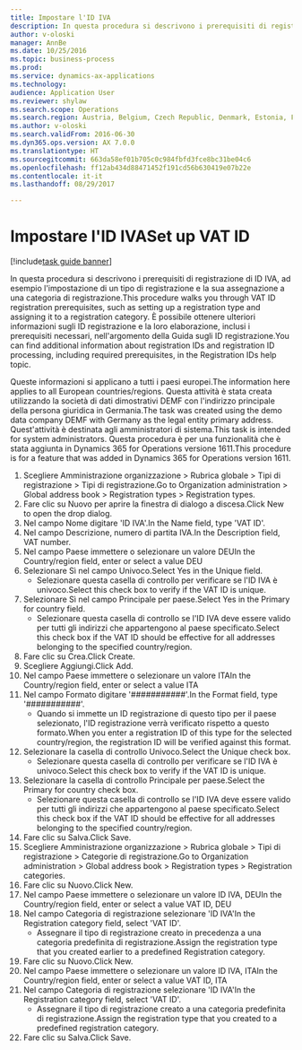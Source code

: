 ```yaml
--- 
title: Impostare l'ID IVA
description: In questa procedura si descrivono i prerequisiti di registrazione di ID IVA, ad esempio l'impostazione di un tipo di registrazione e la sua assegnazione a una categoria di registrazione.
author: v-oloski
manager: AnnBe
ms.date: 10/25/2016
ms.topic: business-process
ms.prod: 
ms.service: dynamics-ax-applications
ms.technology: 
audience: Application User
ms.reviewer: shylaw
ms.search.scope: Operations
ms.search.region: Austria, Belgium, Czech Republic, Denmark, Estonia, Finland, France, Germany, Hungary, Ireland, Italy, Latvia, Lithuania, Netherlands, Poland, Spain, Sweden, United Kingdom
ms.author: v-oloski
ms.search.validFrom: 2016-06-30
ms.dyn365.ops.version: AX 7.0.0
ms.translationtype: HT
ms.sourcegitcommit: 663da58ef01b705c0c984fbfd3fce8bc31be04c6
ms.openlocfilehash: ff12ab434d88471452f191cd56b630419e07b22e
ms.contentlocale: it-it
ms.lasthandoff: 08/29/2017

---
```

# <a name="set-up-vat-id"></a><span data-ttu-id="4d3cb-103">Impostare l'ID IVA</span><span class="sxs-lookup"><span data-stu-id="4d3cb-103">Set up VAT ID</span></span>

[!include[task guide banner](../../includes/task-guide-banner.md)]

<span data-ttu-id="4d3cb-104">In questa procedura si descrivono i prerequisiti di registrazione di ID IVA, ad esempio l'impostazione di un tipo di registrazione e la sua assegnazione a una categoria di registrazione.</span><span class="sxs-lookup"><span data-stu-id="4d3cb-104">This procedure walks you through VAT ID registration prerequisites, such as setting up a registration type and assigning it to a registration category.</span></span> <span data-ttu-id="4d3cb-105">È possibile ottenere ulteriori informazioni sugli ID registrazione e la loro elaborazione, inclusi i prerequisiti necessari, nell'argomento della Guida sugli ID registrazione.</span><span class="sxs-lookup"><span data-stu-id="4d3cb-105">You can find additional information about registration IDs and registration ID processing, including required prerequisites, in the Registration IDs help topic.</span></span> 

<span data-ttu-id="4d3cb-106">Queste informazioni si applicano a tutti i paesi europei.</span><span class="sxs-lookup"><span data-stu-id="4d3cb-106">The information here applies to all European countries/regions.</span></span> <span data-ttu-id="4d3cb-107">Questa attività è stata creata utilizzando la società di dati dimostrativi DEMF con l'indirizzo principale della persona giuridica in Germania.</span><span class="sxs-lookup"><span data-stu-id="4d3cb-107">The task was created using the demo data company DEMF with Germany as the legal entity primary address.</span></span> <span data-ttu-id="4d3cb-108">Quest'attività è destinata agli amministratori di sistema.</span><span class="sxs-lookup"><span data-stu-id="4d3cb-108">This task is intended for system administrators.</span></span> <span data-ttu-id="4d3cb-109">Questa procedura è per una funzionalità che è stata aggiunta in Dynamics 365 for Operations versione 1611.</span><span class="sxs-lookup"><span data-stu-id="4d3cb-109">This procedure is for a feature that was added in Dynamics 365 for Operations version 1611.</span></span>

1. <span data-ttu-id="4d3cb-110">Scegliere Amministrazione organizzazione > Rubrica globale > Tipi di registrazione > Tipi di registrazione.</span><span class="sxs-lookup"><span data-stu-id="4d3cb-110">Go to Organization administration > Global address book > Registration types > Registration types.</span></span>
2. <span data-ttu-id="4d3cb-111">Fare clic su Nuovo per aprire la finestra di dialogo a discesa.</span><span class="sxs-lookup"><span data-stu-id="4d3cb-111">Click New to open the drop dialog.</span></span>
3. <span data-ttu-id="4d3cb-112">Nel campo Nome digitare 'ID IVA'.</span><span class="sxs-lookup"><span data-stu-id="4d3cb-112">In the Name field, type 'VAT ID'.</span></span>
4. <span data-ttu-id="4d3cb-113">Nel campo Descrizione, numero di partita IVA.</span><span class="sxs-lookup"><span data-stu-id="4d3cb-113">In the Description field, VAT number.</span></span>
5. <span data-ttu-id="4d3cb-114">Nel campo Paese immettere o selezionare un valore DEU</span><span class="sxs-lookup"><span data-stu-id="4d3cb-114">In the Country/region field, enter or select a value DEU</span></span>
6. <span data-ttu-id="4d3cb-115">Selezionare Sì nel campo Univoco.</span><span class="sxs-lookup"><span data-stu-id="4d3cb-115">Select Yes in the Unique field.</span></span>
    * <span data-ttu-id="4d3cb-116">Selezionare questa casella di controllo per verificare se l'ID IVA è univoco.</span><span class="sxs-lookup"><span data-stu-id="4d3cb-116">Select this check box to verify if the VAT ID is unique.</span></span>  
7. <span data-ttu-id="4d3cb-117">Selezionare Sì nel campo Principale per paese.</span><span class="sxs-lookup"><span data-stu-id="4d3cb-117">Select Yes in the Primary for country field.</span></span>
    * <span data-ttu-id="4d3cb-118">Selezionare questa casella di controllo se l'ID IVA deve essere valido per tutti gli indirizzi che appartengono al paese specificato.</span><span class="sxs-lookup"><span data-stu-id="4d3cb-118">Select this check box if the VAT ID should be effective for all addresses belonging to the specified country/region.</span></span>  
8. <span data-ttu-id="4d3cb-119">Fare clic su Crea.</span><span class="sxs-lookup"><span data-stu-id="4d3cb-119">Click Create.</span></span>
9. <span data-ttu-id="4d3cb-120">Scegliere Aggiungi.</span><span class="sxs-lookup"><span data-stu-id="4d3cb-120">Click Add.</span></span>
10. <span data-ttu-id="4d3cb-121">Nel campo Paese immettere o selezionare un valore ITA</span><span class="sxs-lookup"><span data-stu-id="4d3cb-121">In the Country/region field, enter or select a value ITA</span></span>
11. <span data-ttu-id="4d3cb-122">Nel campo Formato digitare '###########'.</span><span class="sxs-lookup"><span data-stu-id="4d3cb-122">In the Format field, type '###########'.</span></span>
    * <span data-ttu-id="4d3cb-123">Quando si immette un ID registrazione di questo tipo per il paese selezionato, l'ID registrazione verrà verificato rispetto a questo formato.</span><span class="sxs-lookup"><span data-stu-id="4d3cb-123">When you enter a registration ID of this type for the selected country/region, the registration ID will be verified against this format.</span></span>  
12. <span data-ttu-id="4d3cb-124">Selezionare la casella di controllo Univoco.</span><span class="sxs-lookup"><span data-stu-id="4d3cb-124">Select the Unique check box.</span></span>
    * <span data-ttu-id="4d3cb-125">Selezionare questa casella di controllo per verificare se l'ID IVA è univoco.</span><span class="sxs-lookup"><span data-stu-id="4d3cb-125">Select this check box to verify if the VAT ID is unique.</span></span>  
13. <span data-ttu-id="4d3cb-126">Selezionare la casella di controllo Principale per paese.</span><span class="sxs-lookup"><span data-stu-id="4d3cb-126">Select the Primary for country check box.</span></span>
    * <span data-ttu-id="4d3cb-127">Selezionare questa casella di controllo se l'ID IVA deve essere valido per tutti gli indirizzi che appartengono al paese specificato.</span><span class="sxs-lookup"><span data-stu-id="4d3cb-127">Select this check box if the VAT ID should be effective for all addresses belonging to the specified country/region.</span></span>  
14. <span data-ttu-id="4d3cb-128">Fare clic su Salva.</span><span class="sxs-lookup"><span data-stu-id="4d3cb-128">Click Save.</span></span>
15. <span data-ttu-id="4d3cb-129">Scegliere Amministrazione organizzazione > Rubrica globale > Tipi di registrazione > Categorie di registrazione.</span><span class="sxs-lookup"><span data-stu-id="4d3cb-129">Go to Organization administration > Global address book > Registration types > Registration categories.</span></span>
16. <span data-ttu-id="4d3cb-130">Fare clic su Nuovo.</span><span class="sxs-lookup"><span data-stu-id="4d3cb-130">Click New.</span></span>
17. <span data-ttu-id="4d3cb-131">Nel campo Paese immettere o selezionare un valore ID IVA, DEU</span><span class="sxs-lookup"><span data-stu-id="4d3cb-131">In the Country/region field, enter or select a value VAT ID, DEU</span></span>
18. <span data-ttu-id="4d3cb-132">Nel campo Categoria di registrazione selezionare 'ID IVA'</span><span class="sxs-lookup"><span data-stu-id="4d3cb-132">In the Registration category field, select 'VAT ID'.</span></span>
    * <span data-ttu-id="4d3cb-133">Assegnare il tipo di registrazione creato in precedenza a una categoria predefinita di registrazione.</span><span class="sxs-lookup"><span data-stu-id="4d3cb-133">Assign the registration type that you created earlier to a predefined Registration category.</span></span>  
19. <span data-ttu-id="4d3cb-134">Fare clic su Nuovo.</span><span class="sxs-lookup"><span data-stu-id="4d3cb-134">Click New.</span></span>
20. <span data-ttu-id="4d3cb-135">Nel campo Paese immettere o selezionare un valore ID IVA, ITA</span><span class="sxs-lookup"><span data-stu-id="4d3cb-135">In the Country/region field, enter or select a value VAT ID, ITA</span></span>
21. <span data-ttu-id="4d3cb-136">Nel campo Categoria di registrazione selezionare 'ID IVA'</span><span class="sxs-lookup"><span data-stu-id="4d3cb-136">In the Registration category field, select 'VAT ID'.</span></span>
    * <span data-ttu-id="4d3cb-137">Assegnare il tipo di registrazione creato a una categoria predefinita di registrazione.</span><span class="sxs-lookup"><span data-stu-id="4d3cb-137">Assign the registration type that you created to a predefined registration category.</span></span>  
22. <span data-ttu-id="4d3cb-138">Fare clic su Salva.</span><span class="sxs-lookup"><span data-stu-id="4d3cb-138">Click Save.</span></span>


